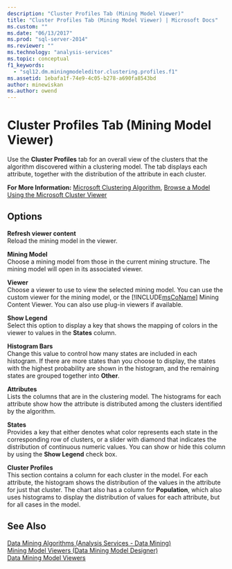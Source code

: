 ```yaml
---
description: "Cluster Profiles Tab (Mining Model Viewer)"
title: "Cluster Profiles Tab (Mining Model Viewer) | Microsoft Docs"
ms.custom: ""
ms.date: "06/13/2017"
ms.prod: "sql-server-2014"
ms.reviewer: ""
ms.technology: "analysis-services"
ms.topic: conceptual
f1_keywords: 
  - "sql12.dm.miningmodeleditor.clustering.profiles.f1"
ms.assetid: 1ebafa1f-74e9-4c05-b278-a690fa8543bd
author: minewiskan
ms.author: owend
---
```

# Cluster Profiles Tab (Mining Model Viewer)
  Use the **Cluster Profiles** tab for an overall view of the clusters that the algorithm discovered within a clustering model. The tab displays each attribute, together with the distribution of the attribute in each cluster.  
  
 **For More Information:** [Microsoft Clustering Algorithm](data-mining/microsoft-clustering-algorithm.md), [Browse a Model Using the Microsoft Cluster Viewer](data-mining/browse-a-model-using-the-microsoft-cluster-viewer.md)  
  
## Options  
 **Refresh viewer content**  
 Reload the mining model in the viewer.  
  
 **Mining Model**  
 Choose a mining model from those in the current mining structure. The mining model will open in its associated viewer.  
  
 **Viewer**  
 Choose a viewer to use to view the selected mining model. You can use the custom viewer for the mining model, or the [!INCLUDE[msCoName](../includes/msconame-md.md)] Mining Content Viewer. You can also use plug-in viewers if available.  
  
 **Show Legend**  
 Select this option to display a key that shows the mapping of colors in the viewer to values in the **States** column.  
  
 **Histogram Bars**  
 Change this value to control how many states are included in each histogram. If there are more states than you choose to display, the states with the highest probability are shown in the histogram, and the remaining states are grouped together into **Other**.  
  
 **Attributes**  
 Lists the columns that are in the clustering model. The histograms for each attribute show how the attribute is distributed among the clusters identified by the algorithm.  
  
 **States**  
 Provides a key that either denotes what color represents each state in the corresponding row of clusters, or a slider with diamond that indicates the distribution of continuous numeric values. You can show or hide this column by using the **Show Legend** check box.  
  
 **Cluster Profiles**  
 This section contains a column for each cluster in the model. For each attribute, the histogram shows the distribution of the values in the attribute for just that cluster. The chart also has a column for **Population**, which also uses histograms to display the distribution of values for each attribute, but for all cases in the model.  
  
## See Also  
 [Data Mining Algorithms &#40;Analysis Services - Data Mining&#41;](data-mining/data-mining-algorithms-analysis-services-data-mining.md)   
 [Mining Model Viewers &#40;Data Mining Model Designer&#41;](mining-model-viewers-data-mining-model-designer.md)   
 [Data Mining Model Viewers](data-mining/data-mining-model-viewers.md)  
  
  
